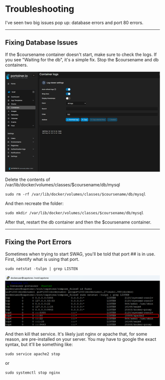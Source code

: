 # Troubleshooting
I've seen two big issues pop up: database errors and port 80 errors.

---
## Fixing Database Issues
If the $coursename container doesn't start, make sure to check the logs. If you see "Waiting for the db", it's a simple fix. Stop the $coursename and db containers. 

![db_error.png](/assets/db_error.png)

Delete the contents of /var/lib/docker/volumes/classes/$coursename/db/mysql
```
sudo rm -rf /var/lib/docker/volumes/classes/$coursename/db/mysql
``` 
And then recreate the folder:
```
sudo mkdir /var/lib/docker/volumes/classes/$coursename/db/mysql
```
After that, restart the db container and then the $coursename container. 

---

## Fixing the Port Errors
Sometimes when trying to start SWAG, you'll be told that port ## is in use. First, identify what is using that port.
```
sudo netstat -tulpn | grep LISTEN
```
![port_error.png](/assets/port_error.png)

And then kill that service. It's likely just nginx or apache that, for some reason, are pre-installed on your server. You may have to google the exact syntax, but it'll be something like:
```
sudo service apache2 stop
```
or
```
sudo systemctl stop nginx
```